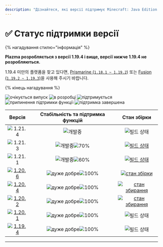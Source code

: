 ```yaml
---
description: "Дізнайтеся, які версії підтримує Minecraft: Java Edition в Plazma."
---
```


# ✅ Статус підтримки версії

{% нагадування стилю="інформація" %}

**Plazma розробляється з версії 1.19.4 і вище, версії нижче 1.19.4 не розробляються.**

1.19.4 미만의 플랫폼을 찾고 있다면, [Prismarine (`1.18.1 ~ 1.19.2`)](https://github.com/PrismarineTeam/Prismarine) 또는 [Fusion (`1.19.2 ~ 1.19.3`)](https://github.com/RuinedTechnologyUnify/Fusion)을 사용해 주시기 바랍니다.

{% кінець нагадування %}

[wtr]: <https://badge.plazmamc.org/0/Чекає на реліз>
[idv]: <https://badge.plazmamc.org/1/в розробці>
[atv]: https://badge.plazmamc.org/2/підтримується
[fse]: <https://badge.plazmamc.org/6/припинення підтримки функції>
[eol]: <https://badge.plazmamc.org/4/підтримка завершена>
[ukn]: https://badge.plazmamc.org/0/немає%20інформації
[vgd]: https://badge.plazmamc.org/1/дуже%20добре
[mid]: https://badge.plazmamc.org/6/звичайний
[100]: https://badge.plazmamc.org/percent/100

![очікується випуск][wtr] ![в розробці][idv] ![підтримується][atv] ![припинення підтримки функції][fse] ![підтримка завершена][eol]

|                                       Версія                                      |          Стабільність    та    підтримка функцій         |                                               Стан збірки                                              |
| :-------------------------------------------------------------------------------: | :------------------------------------------------------: | :----------------------------------------------------------------------------------------------------: |
|                   ![1.21.4](https://badge.plazmamc.org/0/1.21.4)                  |                        ![개발중][idv]                       |                                              ![빌드 상태][ukn]                                             |
|                   ![1.21.3](https://badge.plazmamc.org/1/1.21.3)                  | ![개발중][idv]![70%](https://badge.plazmamc.org/percent/70) |     [![빌드 상태](https://build.plazmamc.org/1.21.3)](https://build.plazmamc.org/1.21.3?redirect=true)     |
|                   ![1.21.1](https://badge.plazmamc.org/1/1.21.1)                  | ![개발중][idv]![60%](https://badge.plazmamc.org/percent/60) |     [![빌드 상태](https://build.plazmamc.org/1.21.1)](https://build.plazmamc.org/1.21.1?redirect=true)     |
| [![1.20.6](https://badge.plazmamc.org/2/1.20.6)](https://git.plazmamc.org/1.20.6) |              ![дуже добре][vgd]![100%][100]              |  [![стан збірки](https://build.plazmamc.org/1.20.6)](https://build.plazmamc.org/1.20.6?redirect=true)  |
| [![1.20.4](https://badge.plazmamc.org/6/1.20.4)](https://git.plazmamc.org/1.20.4) |              ![дуже добре][vgd]![100%][100]              | [![стан збирання](https://build.plazmamc.org/1.20.4)](https://build.plazmamc.org/1.20.4?redirect=true) |
| [![1.20.2](https://badge.plazmamc.org/4/1.20.2)](https://git.plazmamc.org/1.20.2) |              ![дуже добре][vgd]![100%][100]              | [![стан збирання](https://build.plazmamc.org/1.20.2)](https://build.plazmamc.org/1.20.2?redirect=true) |
| [![1.20.1](https://badge.plazmamc.org/4/1.20.1)](https://git.plazmamc.org/1.20.1) |              ![дуже добре][vgd]![100%][100]              |                                              ![빌드 상태][ukn]                                             |
| [![1.19.4](https://badge.plazmamc.org/4/1.19.4)](https://git.plazmamc.org/1.19.4) |              ![дуже добре][vgd]![100%][100]              |                                              ![빌드 상태][ukn]                                             |

***
